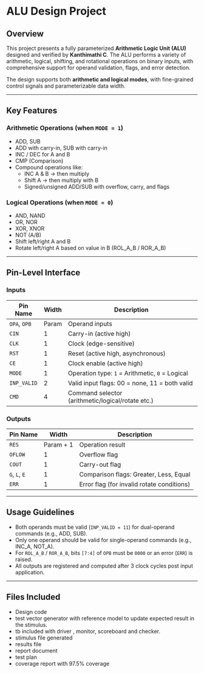 # ALU Design Project

##  Overview

This project presents a fully parameterized **Arithmetic Logic Unit (ALU)** designed and verified by **Kanthimathi C**. The ALU performs a variety of arithmetic, logical, shifting, and rotational operations on binary inputs, with comprehensive support for operand validation, flags, and error detection.

The design supports both **arithmetic and logical modes**, with fine-grained control signals and parameterizable data width.

---

##  Key Features

### Arithmetic Operations (when `MODE = 1`)
- ADD, SUB
- ADD with carry-in, SUB with carry-in
- INC / DEC for A and B
- CMP (Comparison)
- Compound operations like:
  - INC A & B → then multiply
  - Shift A → then multiply with B
  - Signed/unsigned ADD/SUB with overflow, carry, and flags

###  Logical Operations (when `MODE = 0`)
- AND, NAND
- OR, NOR
- XOR, XNOR
- NOT (A/B)
- Shift left/right A and B
- Rotate left/right A based on value in B (ROL_A_B / ROR_A_B)

---

##  Pin-Level Interface

###  Inputs

| Pin Name   | Width  | Description |
|------------|--------|-------------|
| `OPA`, `OPB` | Param | Operand inputs |
| `CIN`      | 1      | Carry-in (active high) |
| `CLK`      | 1      | Clock (edge-sensitive) |
| `RST`      | 1      | Reset (active high, asynchronous) |
| `CE`       | 1      | Clock enable (active high) |
| `MODE`     | 1      | Operation type: `1` = Arithmetic, `0` = Logical |
| `INP_VALID`| 2      | Valid input flags: 00 = none, 11 = both valid |
| `CMD`      | 4      | Command selector (arithmetic/logical/rotate etc.) |

###  Outputs

| Pin Name | Width | Description |
|----------|-------|-------------|
| `RES`    | Param + 1 | Operation result |
| `OFLOW`  | 1     | Overflow flag |
| `COUT`   | 1     | Carry-out flag |
| `G`, `L`, `E` | 1 | Comparison flags: Greater, Less, Equal |
| `ERR`    | 1     | Error flag (for invalid rotate conditions) |

---

##  Usage Guidelines

- Both operands must be valid (`INP_VALID = 11`) for dual-operand commands (e.g., ADD, SUB).
- Only one operand should be valid for single-operand commands (e.g., INC_A, NOT_A).
- For `ROL_A_B` / `ROR_A_B`, bits `[7:4]` of `OPB` must be `0000` or an error (`ERR`) is raised.
- All outputs are registered and computed after 3 clock cycles post input application.

---

##  Files Included
- Design code 
- test vector generator with reference model to update expected result in the stimulus.
- tb included with driver , monitor, scoreboard and checker.
- stimulus file generated
- results file
- report document
- test plan
- coverage report with 97.5% coverage

